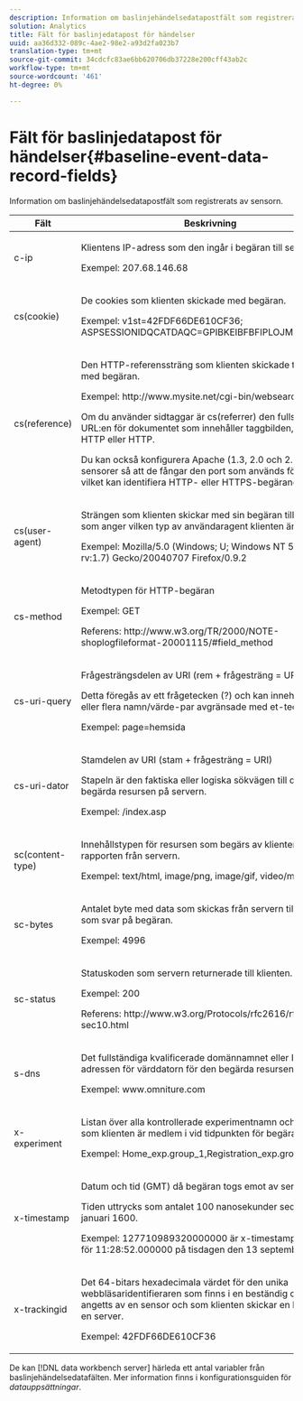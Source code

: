```yaml
---
description: Information om baslinjehändelsedatapostfält som registrerats av sensorn.
solution: Analytics
title: Fält för baslinjedatapost för händelser
uuid: aa36d332-089c-4ae2-98e2-a93d2fa023b7
translation-type: tm+mt
source-git-commit: 34cdcfc83ae6bb620706db37228e200cff43ab2c
workflow-type: tm+mt
source-wordcount: '461'
ht-degree: 0%

---
```



# Fält för baslinjedatapost för händelser{#baseline-event-data-record-fields}

Information om baslinjehändelsedatapostfält som registrerats av sensorn.

<table id="table_E29606BB010E4DB48C463979B7BEC769"> 
 <thead> 
  <tr> 
   <th colname="col1" class="entry"> Fält </th> 
   <th colname="col2" class="entry"> Beskrivning </th> 
  </tr> 
 </thead>
 <tbody> 
  <tr> 
   <td colname="col1"> c-ip </td> 
   <td colname="col2"> <p>Klientens IP-adress som den ingår i begäran till servern. </p> <p>Exempel: 207.68.146.68 </p> </td> 
  </tr> 
  <tr> 
   <td colname="col1"> cs(cookie) </td> 
   <td colname="col2"> <p>De cookies som klienten skickade med begäran. </p> <p>Exempel: v1st=42FDF66DE610CF36; ASPSESSIONIDQCATDAQC=GPIBKEIBFBFIPLOJMKCAAEPM; </p> </td> 
  </tr> 
  <tr> 
   <td colname="col1"> cs(reference) </td> 
   <td colname="col2"> <p>Den HTTP-referenssträng som klienten skickade till servern med begäran. </p> <p>Exempel: http://www.mysite.net/cgi-bin/websearch?qry </p> <p>Om du använder sidtaggar är cs(referrer) den fullständiga URL:en för dokumentet som innehåller taggbilden, inklusive HTTP eller HTTP. </p> <p>Du kan också konfigurera Apache (1.3, 2.0 och 2.2) och IIS-sensorer så att de fångar den port som används för begäran, vilket kan identifiera HTTP- eller HTTPS-begäranden. </p> </td> 
  </tr> 
  <tr> 
   <td colname="col1"> cs(user-agent) </td> 
   <td colname="col2"> <p>Strängen som klienten skickar med sin begäran till servern som anger vilken typ av användaragent klienten är. </p> <p>Exempel: Mozilla/5.0 (Windows; U; Windows NT 5.1; en-US, rv:1.7) Gecko/20040707 Firefox/0.9.2 </p> </td> 
  </tr> 
  <tr> 
   <td colname="col1"> cs-method </td> 
   <td colname="col2"> <p>Metodtypen för HTTP-begäran </p> <p>Exempel: GET </p> <p>Referens: http://www.w3.org/TR/2000/NOTE-shoplogfileformat-20001115/#field_method </p> </td> 
  </tr> 
  <tr> 
   <td colname="col1"> cs-uri-query </td> 
   <td colname="col2"> <p>Frågesträngsdelen av URI (rem + frågesträng = URI) </p> <p>Detta föregås av ett frågetecken (?) och kan innehålla ett eller flera namn/värde-par avgränsade med et-tecken (&amp;). </p> <p>Exempel: page=hemsida </p> </td> 
  </tr> 
  <tr> 
   <td colname="col1"> cs-uri-dator </td> 
   <td colname="col2"> <p>Stamdelen av URI (stam + frågesträng = URI) </p> <p>Stapeln är den faktiska eller logiska sökvägen till den begärda resursen på servern. </p> <p>Exempel: /index.asp </p> </td> 
  </tr> 
  <tr> 
   <td colname="col1"> sc(content-type) </td> 
   <td colname="col2"> <p>Innehållstypen för resursen som begärs av klienten enligt rapporten från servern. </p> <p>Exempel: text/html, image/png, image/gif, video/mpeg </p> </td> 
  </tr> 
  <tr> 
   <td colname="col1"> sc-bytes </td> 
   <td colname="col2"> <p>Antalet byte med data som skickas från servern till klienten som svar på begäran. </p> <p>Exempel: 4996 </p> </td> 
  </tr> 
  <tr> 
   <td colname="col1"> sc-status </td> 
   <td colname="col2"> <p>Statuskoden som servern returnerade till klienten. </p> <p>Exempel: 200 </p> <p>Referens: http://www.w3.org/Protocols/rfc2616/rfc2616-sec10.html </p> </td> 
  </tr> 
  <tr> 
   <td colname="col1"> s-dns </td> 
   <td colname="col2"> <p>Det fullständiga kvalificerade domännamnet eller IP-adressen för värddatorn för den begärda resursen. </p> <p>Exempel: www.omniture.com </p> </td> 
  </tr> 
  <tr> 
   <td colname="col1"> x-experiment </td> 
   <td colname="col2"> <p>Listan över alla kontrollerade experimentnamn och grupper som klienten är medlem i vid tidpunkten för begäran. </p> <p>Exempel: Home_exp.group_1,Registration_exp.group_2 </p> </td> 
  </tr> 
  <tr> 
   <td colname="col1"> x-timestamp </td> 
   <td colname="col2"> <p>Datum och tid (GMT) då begäran togs emot av servern. </p> <p>Tiden uttrycks som antalet 100 nanosekunder sedan 1 januari 1600. </p> <p>Exempel: 127710989320000000 är x-timestamp-värdet för 11:28:52.000000 på tisdagen den 13 september 2005. </p> </td> 
  </tr> 
  <tr> 
   <td colname="col1"> x-trackingid </td> 
   <td colname="col2"> <p>Det 64-bitars hexadecimala värdet för den unika webbläsaridentifieraren som finns i en beständig cookie som angetts av en <span class="wintitle"> sensor </span> och som klienten skickar en begäran till en server. </p> <p>Exempel: 42FDF66DE610CF36 </p> </td> 
  </tr> 
 </tbody> 
</table>

De kan [!DNL data workbench server] härleda ett antal variabler från baslinjehändelsedatafälten. Mer information finns i konfigurationsguiden för *datauppsättningar*.

